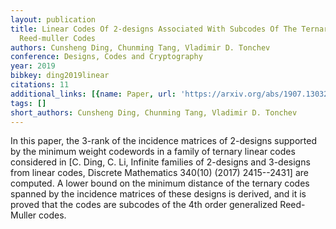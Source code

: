 ```yaml
---
layout: publication
title: Linear Codes Of 2-designs Associated With Subcodes Of The Ternary Generalized
  Reed-muller Codes
authors: Cunsheng Ding, Chunming Tang, Vladimir D. Tonchev
conference: Designs, Codes and Cryptography
year: 2019
bibkey: ding2019linear
citations: 11
additional_links: [{name: Paper, url: 'https://arxiv.org/abs/1907.13032'}]
tags: []
short_authors: Cunsheng Ding, Chunming Tang, Vladimir D. Tonchev
---
```

In this paper, the 3-rank of the incidence matrices of 2-designs supported by
the minimum weight codewords in a family of ternary linear codes considered in
[C. Ding, C. Li, Infinite families of 2-designs and 3-designs from linear
codes, Discrete Mathematics 340(10) (2017) 2415--2431] are computed. A lower
bound on the minimum distance of the ternary codes spanned by the incidence
matrices of these designs is derived, and it is proved that the codes are
subcodes of the 4th order generalized Reed-Muller codes.
